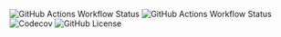 ![GitHub Actions Workflow Status](https://img.shields.io/github/actions/workflow/status/vrtl/template/clippy.yml?style=for-the-badge&logo=github&label=Clippy)
![GitHub Actions Workflow Status](https://img.shields.io/github/actions/workflow/status/vrtl/template/build.yml?style=for-the-badge&logo=github&label=Build)
![Codecov](https://img.shields.io/codecov/c/github/vrtl/template?token=NV7VRUPJBE&style=for-the-badge)
![GitHub License](https://img.shields.io/github/license/vrtl/template?style=for-the-badge)
